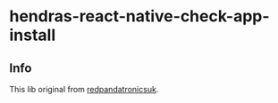 # hendras-react-native-check-app-install

## Info
This lib original from [redpandatronicsuk](https://github.com/redpandatronicsuk/react-native-check-app-install/).